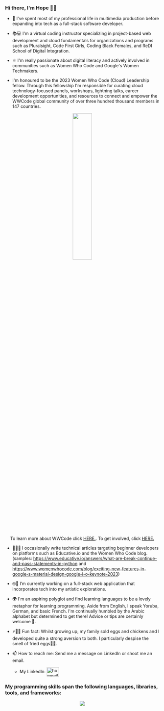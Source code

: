 
### Hi there, I'm Hope 👋🏾
- 🔭 I've spent most of my professional life in multimedia production before expanding into tech as a full-stack software developer. 

- 📚💻 I'm a virtual coding instructor specializing in project-based web development and cloud fundamentals for organizations and programs such as Pluralsight, Code First Girls, Coding Black Females, and ReDI School of Digital Integration.

- ⚛️ I'm really passionate about digital literacy and actively involved in communities such as Women Who Code and Google's Women Techmakers.

- I'm honoured to be the 2023 Women Who Code (Cloud) Leadership fellow. Through this fellowship I'm responsible for curating cloud technology-focused panels, workshops, lightning talks, career development opportunities, and resources to connect and empower the WWCode global community of over three hundred thousand members in 147 countries.
<div align="center"><img align="center" src="https://media.licdn.com/dms/image/D5610AQHGIyd4tpQAuw/image-shrink_1280/0/1692817923502?e=1695614400&v=beta&t=bJB6C-GjfhBxOzTL2rBgiTt6RSDNIUOoSEJrcsf6fQA" style="width: 35%"></a>
<p>To learn more about WWCode click <a href="https://www.womenwhocode.com/about/">HERE.</a>. To get involved, click <a href="https://www.womenwhocode.com/volunteer"/>HERE.</a></p>
</div>   

- 📝✍🏾 I occasionally write technical articles targeting beginner developers on platforms such as Educative.io and the Women Who Code blog. (samples: https://www.educative.io/answers/what-are-break-continue-and-pass-statements-in-python and https://www.womenwhocode.com/blog/exciting-new-features-in-google-s-material-design-google-i-o-keynote-2023)

- 🤓🎨 I’m currently working on a full-stack web application that incorporates tech into my artistic explorations.

- 🌍 I'm an aspiring polyglot and find learning languages to be a lovely metaphor for learning programming. Aside from English, I speak Yoruba, German, and basic French. I'm continually humbled by the Arabic alphabet but determined to get there! Advice or tips are certainly welcome 🥲.

- ⚡🐔🥚 Fun fact: Whilst growing up, my family sold eggs and chickens and I developed quite a strong aversion to both. I particularly despise the smell of fried eggs🍳🤢.

- 📫 How to reach me: Send me a message on LinkedIn or shoot me an email.
  - My LinkedIn: <a href="https://linkedin.com/in/hopeolaidewilson" rel="nofollow"><img align="center" src="https://raw.githubusercontent.com/rahuldkjain/github-profile-readme-generator/master/src/images/icons/Social/linked-in-alt.svg" alt="hopewilson" height="30" width="40" style="max-width: 100%;"></a>


<!--
**hopeolaide/hopeolaide** is a ✨ _special_ ✨ repository because its `README.md` (this file) appears on your GitHub profile.
-->
<!--[![@hopeolaide's Holopin board](https://holopin.me/hopeolaide)](https://holopin.io/@hopeolaide)-->

<h3>My programming skills span the following languages, libraries, tools, and frameworks:</h3>

<p align="center">
  <a href="https://skillicons.dev">
    <img src="https://skillicons.dev/icons?i=py,react,java,js,aws,typescript,nodejs,express,git,html,css,postman,postgresql,sass,bootstrap,gcp,flask,idea,spring,jest,linux,docker,gitlab,graphql,fastapi,gradle,nextjs,figma,vscode,replit,heroku,pr,webpack,vite&perline=17" />
  </a>
</p>

<!--[![My Skills](https://skillicons.dev/icons?i=py,react,aws,gcp,js,typescript,nodejs,express,git,html,css,postman,postgresql,sass,bootstrap,flask,java,idea,spring,jest,linux,docker,gitlab,graphql,fastapi,gradle,nextjs,figma,vscode,replit,heroku,pr,vite&perline=16)](https://skillicons.dev)-->
